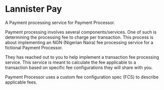 # Lannister Pay
A Payment processing service for  Payment Processor.

Payment processing involves several components/services. One of such is determining the processing fee to charge per transaction. This process is about implementing an NGN (Nigerian Naira) fee processing service for a fictional Payment Processor.

They has reached out to you to help implement a transaction fee processing service. This service is meant to calculate the fee applicable to a transaction based on specific fee configurations they will share with you.

Payment Processor uses a custom fee configuration spec (FCS) to describe applicable fees.
